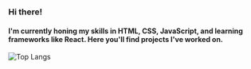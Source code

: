 ### Hi there!

#### I'm currently honing my skills in HTML, CSS, JavaScript, and learning frameworks like React. Here you'll find projects I've worked on.

![Top Langs](https://github-readme-stats.vercel.app/api/top-langs/?username=tan1ty&layout=compact&bg_color=DEG,22c1c3,fdbb2d)
